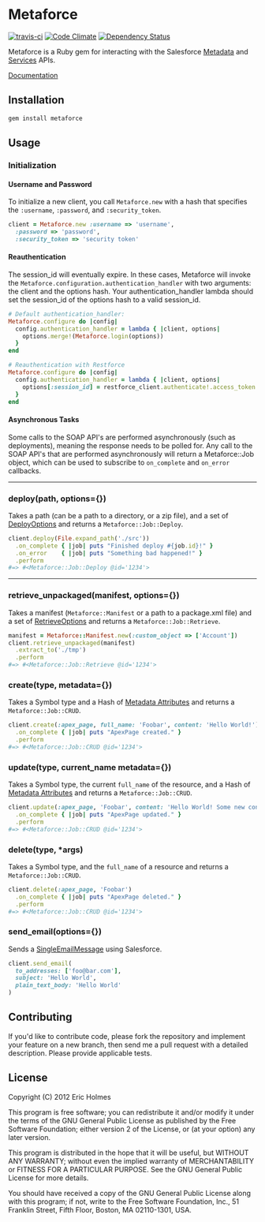 # Metaforce

[![travis-ci](https://secure.travis-ci.org/ejholmes/metaforce.png)](https://secure.travis-ci.org/ejholmes/metaforce) [![Code Climate](https://codeclimate.com/badge.png)](https://codeclimate.com/github/ejholmes/metaforce) [![Dependency Status](https://gemnasium.com/ejholmes/metaforce.png)](https://gemnasium.com/ejholmes/metaforce)

Metaforce is a Ruby gem for interacting with the Salesforce [Metadata](http://www.salesforce.com/us/developer/docs/api_meta/index.htm)
and [Services](http://www.salesforce.com/us/developer/docs/api/index.htm) APIs.

[Documentation](http://rubydoc.info/gems/metaforce/frames)

## Installation

```bash
gem install metaforce
```

## Usage

### Initialization

#### Username and Password

To initialize a new client, you call `Metaforce.new` with a hash that specifies
the `:username`, `:password`, and `:security_token`.

```ruby
client = Metaforce.new :username => 'username',
  :password => 'password',
  :security_token => 'security token'
```

#### Reauthentication

The session\_id will eventually expire. In these cases, Metaforce will invoke
the `Metaforce.configuration.authentication_handler` with two arguments: the
client and the options hash. Your authentication\_handler lambda should set
the session\_id of the options hash to a valid session\_id.


```ruby
# Default authentication_handler:
Metaforce.configure do |config|
  config.authentication_handler = lambda { |client, options|
    options.merge!(Metaforce.login(options))
  }
end

# Reauthentication with Restforce
Metaforce.configure do |config|
  config.authentication_handler = lambda { |client, options|
    options[:session_id] = restforce_client.authenticate!.access_token
  }
end
```

#### Asynchronous Tasks

Some calls to the SOAP API's are performed asynchronously (such as deployments),
meaning the response needs to be polled for. Any call to the SOAP API's that
are performed asynchronously will return a Metaforce::Job object, which can be used to
subscribe to `on_complete` and `on_error` callbacks.

* * *

### deploy(path, options={})

Takes a path (can be a path to a directory, or a zip file), and a set of
[DeployOptions](http://www.salesforce.com/us/developer/docs/api_meta/Content/meta_deploy.htm#deploy_options)
and returns a `Metaforce::Job::Deploy`.

```ruby
client.deploy(File.expand_path('./src'))
  .on_complete { |job| puts "Finished deploy #{job.id}!" }
  .on_error    { |job| puts "Something bad happened!" }
  .perform
#=> #<Metaforce::Job::Deploy @id='1234'>
```

* * *

### retrieve\_unpackaged(manifest, options={})

Takes a manifest (`Metaforce::Manifest` or a path to a package.xml file) and a
set of [RetrieveOptions](http://www.salesforce.com/us/developer/docs/api_meta/Content/meta_retrieve_request.htm)
and returns a `Metaforce::Job::Retrieve`.

```ruby
manifest = Metaforce::Manifest.new(:custom_object => ['Account'])
client.retrieve_unpackaged(manifest)
  .extract_to('./tmp')
  .perform
#=> #<Metaforce::Job::Retrieve @id='1234'>
```


### create(type, metadata={})

Takes a Symbol type and a Hash of [Metadata Attributes](http://www.salesforce.com/us/developer/docs/api_meta/Content/meta_types_list.htm)
and returns a `Metaforce::Job::CRUD`.

```ruby
client.create(:apex_page, full_name: 'Foobar', content: 'Hello World!')
  .on_complete { |job| puts "ApexPage created." }
  .perform
#=> #<Metaforce::Job::CRUD @id='1234'>
```

### update(type, current\_name metadata={})

Takes a Symbol type, the current `full_name` of the resource, and a Hash of
[Metadata Attributes](http://www.salesforce.com/us/developer/docs/api_meta/Content/meta_types_list.htm)
and returns a `Metaforce::Job::CRUD`.

```ruby
client.update(:apex_page, 'Foobar', content: 'Hello World! Some new content!')
  .on_complete { |job| puts "ApexPage updated." }
  .perform
#=> #<Metaforce::Job::CRUD @id='1234'>
```

### delete(type, \*args)

Takes a Symbol type, and the `full_name` of a resource and returns a `Metaforce::Job::CRUD`.

```ruby
client.delete(:apex_page, 'Foobar')
  .on_complete { |job| puts "ApexPage deleted." }
  .perform
#=> #<Metaforce::Job::CRUD @id='1234'>
```

### send\_email(options={})

Sends a [SingleEmailMessage](http://www.salesforce.com/us/developer/docs/api/Content/sforce_api_calls_sendemail.htm) using Salesforce.

```ruby
client.send_email(
  to_addresses: ['foo@bar.com'],
  subject: 'Hello World',
  plain_text_body: 'Hello World'
)
```

## Contributing

If you'd like to contribute code, please fork the repository and implement your
feature on a new branch, then send me a pull request with a detailed
description. Please provide applicable tests.

## License

Copyright (C) 2012  Eric Holmes

This program is free software; you can redistribute it and/or
modify it under the terms of the GNU General Public License
as published by the Free Software Foundation; either version 2
of the License, or (at your option) any later version.

This program is distributed in the hope that it will be useful,
but WITHOUT ANY WARRANTY; without even the implied warranty of
MERCHANTABILITY or FITNESS FOR A PARTICULAR PURPOSE.  See the
GNU General Public License for more details.

You should have received a copy of the GNU General Public License
along with this program; if not, write to the Free Software
Foundation, Inc., 51 Franklin Street, Fifth Floor, Boston, MA  02110-1301, USA.
